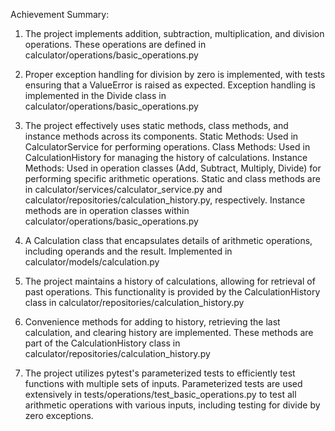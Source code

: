 Achievement Summary:
1) The project implements addition, subtraction, multiplication, and division operations.
These operations are defined in calculator/operations/basic_operations.py

2) Proper exception handling for division by zero is implemented, with tests ensuring that a ValueError is raised as expected.
Exception handling is implemented in the Divide class in calculator/operations/basic_operations.py

3) The project effectively uses static methods, class methods, and instance methods across its components.
Static Methods: Used in CalculatorService for performing operations.
Class Methods: Used in CalculationHistory for managing the history of calculations.
Instance Methods: Used in operation classes (Add, Subtract, Multiply, Divide) for performing specific arithmetic operations.
Static and class methods are in calculator/services/calculator_service.py and calculator/repositories/calculation_history.py, respectively. Instance methods are in operation classes within calculator/operations/basic_operations.py

4) A Calculation class that encapsulates details of arithmetic operations, including operands and the result.
Implemented in calculator/models/calculation.py

5) The project maintains a history of calculations, allowing for retrieval of past operations.
This functionality is provided by the CalculationHistory class in calculator/repositories/calculation_history.py

6) Convenience methods for adding to history, retrieving the last calculation, and clearing history are implemented.
These methods are part of the CalculationHistory class in calculator/repositories/calculation_history.py

7) The project utilizes pytest's parameterized tests to efficiently test functions with multiple sets of inputs.
Parameterized tests are used extensively in tests/operations/test_basic_operations.py to test all arithmetic operations with various inputs, including testing for divide by zero exceptions.